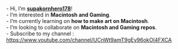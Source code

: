 \- Hi, I’m [**supakornhero178**](https://github.com/supakornhero178/)!<br>
\- I’m interested in **Macintosh and Gaming**.<br>
\- I’m currently learning on **how to make art on Macintosh**.<br>
\- I’m looking to collaborate on **Macintosh and Gaming repos**.<br>
\- Subscribe to my channel : https://www.youtube.com/channel/UCnWt9amT9gEy96okOI4FXCA<br>

<!---
supakornhero178/supakornhero178 is a ✨ special ✨ repository because its `README.md` (this file) appears on your GitHub profile.
You can click the Preview link to take a look at your changes.
--->
